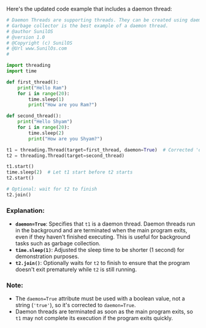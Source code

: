 Here's the updated code example that includes a daemon thread:

```python
# Daemon Threads are supporting threads. They can be created using daemon=True attribute.
# Garbage collector is the best example of a daemon thread.
# @author SunilOS  
# @version 1.0
# @Copyright (c) SunilOS  
# @Url www.SunilOs.com
#

import threading
import time

def first_thread():
    print("Hello Ram")
    for i in range(20):
        time.sleep(1)
        print("How are you Ram?")

def second_thread():
    print("Hello Shyam")
    for i in range(20):
        time.sleep(2)
        print("How are you Shyam?")    

t1 = threading.Thread(target=first_thread, daemon=True)  # Corrected 'daemon=True'
t2 = threading.Thread(target=second_thread) 

t1.start()
time.sleep(2)  # Let t1 start before t2 starts
t2.start() 

# Optional: wait for t2 to finish
t2.join()
```

### Explanation:
- **`daemon=True`**: Specifies that `t1` is a daemon thread. Daemon threads run in the background and are terminated when the main program exits, even if they haven't finished executing. This is useful for background tasks such as garbage collection.
- **`time.sleep(1)`**: Adjusted the sleep time to be shorter (1 second) for demonstration purposes.
- **`t2.join()`**: Optionally waits for `t2` to finish to ensure that the program doesn't exit prematurely while `t2` is still running.

### Note:
- The `daemon=True` attribute must be used with a boolean value, not a string (`'true'`), so it's corrected to `daemon=True`.
- Daemon threads are terminated as soon as the main program exits, so `t1` may not complete its execution if the program exits quickly.
